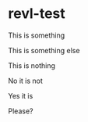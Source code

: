 # revl-test

This is something

This is something else

This is nothing

No it is not

Yes it is

Please?
